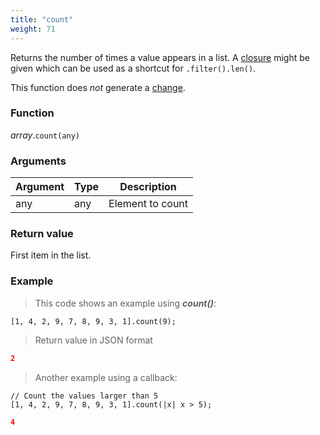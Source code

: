```yaml
---
title: "count"
weight: 71
---
```


Returns the number of times a value appears in a list. A [closure](../../closure) might be given which can be used as a shortcut for `.filter().len()`.

This function does *not* generate a [change](../../../overview/changes).

### Function

*array*.`count(any)`

### Arguments

Argument | Type | Description
-------- | ---- | -----------
any | any | Element to count

### Return value

First item in the list.

### Example

> This code shows an example using ***count()***:

```thingsdb,json_response
[1, 4, 2, 9, 7, 8, 9, 3, 1].count(9);
```

> Return value in JSON format

```json
2
```

> Another example using a callback:

```thingsdb,json_response
// Count the values larger than 5
[1, 4, 2, 9, 7, 8, 9, 3, 1].count(|x| x > 5);
```

```json
4
```